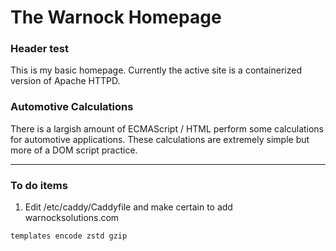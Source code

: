 # The Warnock Homepage

### Header test
This is my basic homepage.  Currently the active site is a containerized version of Apache HTTPD.
### Automotive Calculations
There is a largish amount of ECMAScript / HTML perform some calculations for automotive applications.  These calculations are extremely simple but more of a DOM script practice.

***
### To do items
1. Edit /etc/caddy/Caddyfile and make certain to add warnocksolutions.com

`
templates
encode zstd gzip
`